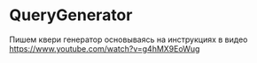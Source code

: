 # QueryGenerator
Пишем квери генератор основываясь на инструкциях в видео
https://www.youtube.com/watch?v=g4hMX9EoWug
